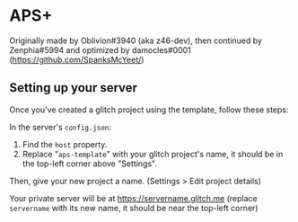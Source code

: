 # APS+ 
Originally made by Oblivion#3940 (aka z46-dev), then continued by Zenphia#5994 and optimized by damocles#0001 (https://github.com/SpanksMcYeet/)

## Setting up your server

Once you've created a glitch project using the template, follow these steps:

In the server's `config.json`:
1. Find the `host` property.
2. Replace "`aps-template`" with your glitch project's name, it should be in the top-left corner above "Settings".

Then, give your new project a name. (Settings > Edit project details)

Your private server will be at <https://servername.glitch.me> (replace `servername` with its new name, it should be near the top-left corner)
